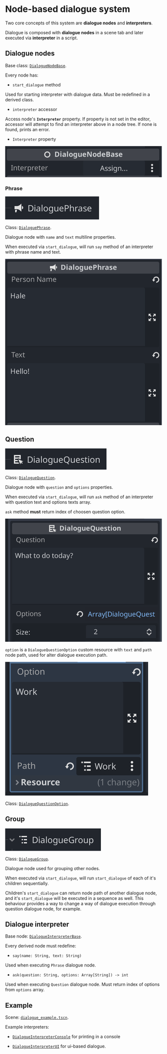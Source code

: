# Node-based dialogue system

Two core concepts of this system are **dialogue nodes** and **interpreters**.

Dialogue is composed with **dialogue nodes** in a scene tab and later executed via **interpreter** in a script.

## Dialogue nodes
Base class: [`DialogueNodeBase`](./dialogue_node_base.gd).

Every node has:
- `start_dialogue` method

Used for starting interpreter with dialogue data.
Must be redefined in a derived class.

- `interpreter` accessor

Access node's **`Interpreter`** property. If property is not set in the editor, accessor will attempt to find an interpreter above in a node tree. If none is found, prints an error.

- `Interpreter` property

![](./imgs/node_interpreter.png)

### Phrase
![](./imgs/phrase_node.png)

Class: [`DialoguePhrase`](./blocks/dialogue_phrase.gd).

Dialogue node with `name` and `text` multiline properties.

When executed via `start_dialogue`, will run `say` method of an interpreter with phrase name and text.

![](./imgs/phrase_props.png)

## Question
![](./imgs/question_node.png)

Class: [`DialogueQuestion`](./blocks/dialogue_question.gd).

Dialogue node with `question` and `options` properties.

When executed via `start_dialogue`, will run `ask` method of an interpreter with question text and options texts array.

`ask` method **must** return index of choosen question option.

![](./imgs/question_props.png)

`option` is a `DialogueQuestionOption` custom resource with `text` and `path` node path, used for alter dialogue execution path.

![](./imgs/question_resource.png)

Class: [`DialogueQuestionOption`](./blocks/dialogue_question_option.gd).

## Group
![](./imgs/group_node.png)

Class: [`DialogueGroup`](./blocks/dialogue_group.gd).

Dialogue node used for grouping other nodes.

When executed via `start_dialogue`, will run `start_dialogue` of each of it's children sequentially.

Children's `start_dialogue` can return node path of another dialogue node, and it's `start_dialogue` will be executed in a sequence as well. This behaviour provides a way to change a way of dialogue execution through question dialogue node, for example.

## Dialogue interpreter
Base node: [`DialogueInterpreterBase`](./dialogue_interpreter_base.gd).

Every derived node must redefine:
- `say(name: String, text: String)`

Used when executing `Phrase` dialogue node.

- `ask(question: String, options: Array[String]) -> int`

Used when executing `Question` dialogue node. 
Must return index of options from `options` array.

## Example
Scene: [`dialogue_example.tscn`](./example/dialogue_example.tscn).

Example interpreters:
- [`DialogueInterpreterConsole`](./example/interpreter_console.gd) for printing in a console

- [`DialogueInterpreterUI`](./example/interpreter_ui.gd) for ui-based dialogue.
